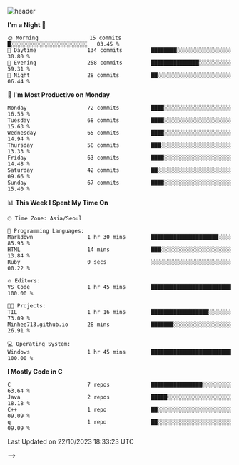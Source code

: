 
![header](https://capsule-render.vercel.app/api?type=slice&color=323C73&height=100&section=header&text=Embedded%20Software%20Developer&fontSize=50&animation=twinkling&fontColor=D5C2EE)
<!--![header](https://capsule-render.vercel.app/api?type=slice&color=323C73&height=100&section=header&text=Hi!%20I'm%20Min-hee&fontSize=90&animation=twinkling&fontColor=D5C2EE) -->

<!--START_SECTION:waka-->
**I'm a Night 🦉** 

```text
🌞 Morning                15 commits          █░░░░░░░░░░░░░░░░░░░░░░░░   03.45 % 
🌆 Daytime                134 commits         ████████░░░░░░░░░░░░░░░░░   30.80 % 
🌃 Evening                258 commits         ███████████████░░░░░░░░░░   59.31 % 
🌙 Night                  28 commits          ██░░░░░░░░░░░░░░░░░░░░░░░   06.44 % 
```
📅 **I'm Most Productive on Monday** 

```text
Monday                   72 commits          ████░░░░░░░░░░░░░░░░░░░░░   16.55 % 
Tuesday                  68 commits          ████░░░░░░░░░░░░░░░░░░░░░   15.63 % 
Wednesday                65 commits          ████░░░░░░░░░░░░░░░░░░░░░   14.94 % 
Thursday                 58 commits          ███░░░░░░░░░░░░░░░░░░░░░░   13.33 % 
Friday                   63 commits          ████░░░░░░░░░░░░░░░░░░░░░   14.48 % 
Saturday                 42 commits          ██░░░░░░░░░░░░░░░░░░░░░░░   09.66 % 
Sunday                   67 commits          ████░░░░░░░░░░░░░░░░░░░░░   15.40 % 
```


📊 **This Week I Spent My Time On** 

```text
🕑︎ Time Zone: Asia/Seoul

💬 Programming Languages: 
Markdown                 1 hr 30 mins        █████████████████████░░░░   85.93 % 
HTML                     14 mins             ███░░░░░░░░░░░░░░░░░░░░░░   13.84 % 
Ruby                     0 secs              ░░░░░░░░░░░░░░░░░░░░░░░░░   00.22 % 

🔥 Editors: 
VS Code                  1 hr 45 mins        █████████████████████████   100.00 % 

🐱‍💻 Projects: 
TIL                      1 hr 16 mins        ██████████████████░░░░░░░   73.09 % 
Minhee713.github.io      28 mins             ███████░░░░░░░░░░░░░░░░░░   26.91 % 

💻 Operating System: 
Windows                  1 hr 45 mins        █████████████████████████   100.00 % 
```

**I Mostly Code in C** 

```text
C                        7 repos             ████████████████░░░░░░░░░   63.64 % 
Java                     2 repos             █████░░░░░░░░░░░░░░░░░░░░   18.18 % 
C++                      1 repo              ██░░░░░░░░░░░░░░░░░░░░░░░   09.09 % 
q                        1 repo              ██░░░░░░░░░░░░░░░░░░░░░░░   09.09 % 
```




 Last Updated on 22/10/2023 18:33:23 UTC
<!--END_SECTION:waka-->
-->










<!-- 깃허브 프로필 스탯 오류 https://80000coding.oopy.io/c4235590-9033-49b3-943c-f8b6c1bfbc36 --!>

 <!--
**Minhee713/Minhee713** is a ✨ _special_ ✨ repository because its `README.md` (this file) appears on your GitHub profile.

Here are some ideas to get you started:

- 🔭 I’m currently working on ...
- 🌱 I’m currently learning ...
- 👯 I’m looking to collaborate on ...
- 🤔 I’m looking for help with ...
- 💬 Ask me about ...
- 📫 How to reach me: ...
- 😄 Pronouns: ...
- ⚡ Fun fact: ...
-->
